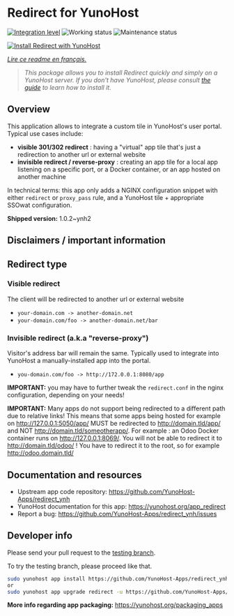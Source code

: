 <!--
N.B.: This README was automatically generated by https://github.com/YunoHost/apps/tree/master/tools/README-generator
It shall NOT be edited by hand.
-->

# Redirect for YunoHost

[![Integration level](https://dash.yunohost.org/integration/redirect.svg)](https://dash.yunohost.org/appci/app/redirect) ![Working status](https://ci-apps.yunohost.org/ci/badges/redirect.status.svg) ![Maintenance status](https://ci-apps.yunohost.org/ci/badges/redirect.maintain.svg)

[![Install Redirect with YunoHost](https://install-app.yunohost.org/install-with-yunohost.svg)](https://install-app.yunohost.org/?app=redirect)

*[Lire ce readme en français.](./README_fr.md)*

> *This package allows you to install Redirect quickly and simply on a YunoHost server.
If you don't have YunoHost, please consult [the guide](https://yunohost.org/#/install) to learn how to install it.*

## Overview

This application allows to integrate a custom tile in YunoHost's user portal. Typical use cases include:
- **visible 301/302 redirect** : having a "virtual" app tile that's just a redirection to another url or external website
- **invisible redirect / reverse-proxy** : creating an app tile for a local app listening on a specific port, or a Docker container, or an app hosted on another machine

In technical terms: this app only adds a NGINX configuration snippet with either `redirect` or `proxy_pass` rule, and a YunoHost tile + appropriate SSOwat configuration.


**Shipped version:** 1.0.2~ynh2
## Disclaimers / important information

## Redirect type

### Visible redirect

The client will be redirected to another url or external website

- `your-domain.com -> another-domain.net`
- `your-domain.com/foo -> another-domain.net/bar`

### Invisible redirect (a.k.a "reverse-proxy")

Visitor's address bar will remain the same. Typically used to integrate into YunoHost a manually-installed app into the portal.
    
- `you-domain.com/foo -> http://172.0.0.1:8080/app`

**IMPORTANT:** you may have to further tweak the `redirect.conf` in the nginx configuration, depending on your needs!

**IMPORTANT:** Many apps do not support being redirected to a different path due to relative links! This means that some apps being hosted for example on http://127.0.0.1:5050/app/ MUST be redirected to http://domain.tld/app/ and NOT http://domain.tld/someotherapp/. For example : an Odoo Docker container runs on http://127.0.0.1:8069/. You will not be able to redirect it to http://domain.tld/odoo/ ! You have to redirect it to the root, so for example http://odoo.domain.tld/

## Documentation and resources

* Upstream app code repository: <https://github.com/YunoHost-Apps/redirect_ynh>
* YunoHost documentation for this app: <https://yunohost.org/app_redirect>
* Report a bug: <https://github.com/YunoHost-Apps/redirect_ynh/issues>

## Developer info

Please send your pull request to the [testing branch](https://github.com/YunoHost-Apps/redirect_ynh/tree/testing).

To try the testing branch, please proceed like that.

``` bash
sudo yunohost app install https://github.com/YunoHost-Apps/redirect_ynh/tree/testing --debug
or
sudo yunohost app upgrade redirect -u https://github.com/YunoHost-Apps/redirect_ynh/tree/testing --debug
```

**More info regarding app packaging:** <https://yunohost.org/packaging_apps>
